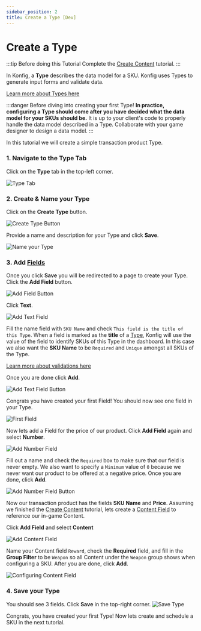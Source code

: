 ```yaml
---
sidebar_position: 2
title: Create a Type [Dev]
---
```


# Create a Type

:::tip Before doing this Tutorial
Complete the [Create Content](/tutorials/create-content) tutorial.
:::

In Konfig, a **Type** describes the data model for a SKU. Konfig
uses Types to generate input forms and validate data.

[Learn more about Types here](/reference/type)

:::danger Before diving into creating your first Type!
**In practice, configuring a Type should come after you have decided what the data model for
your SKUs should be.** It is up to your client's code to properly handle the data
model described in a Type. Collaborate with your game designer to design a data model.
:::

In this tutorial we will create a simple transaction product Type.

### 1. Navigate to the Type Tab

Click on the **Type** tab in the top-left corner.

![Type Tab](/img/type-tab.png)

### 2. Create & Name your Type

Click on the **Create Type** button.

![Create Type Button](/img/create-type-button.png)

Provide a name and description for your Type and click **Save**.

![Name your Type](/img/name-your-type.png)

### 3. Add [Fields](/reference/field/what-is-a-field)

Once you click **Save** you will be redirected to a page to create your Type. Click the **Add Field** button.

![Add Field Button](/img/add-field-button.png)

Click **Text**.

![Add Text Field](/img/add-text-field.png)

Fill the name field with `SKU Name` and check `This field is the title of this Type`. When a field is marked as the
**title** of a [Type](/reference/type), Konfig will use the value of the field
to identify SKUs of this Type in the dashboard. In this case we also want the
**SKU Name** to be `Required` and `Unique` amongst all SKUs of the Type.

[Learn more about validations here](/reference/field/validations)

Once you are done click **Add**.

![Add Text Field Button](/img/add-text-field-button.png)

Congrats you have created your first Field! You should now see one field in your Type.

![First Field](/img/first-field.png)

Now lets add a Field for the price of our product. Click **Add Field** again and select **Number**.

![Add Number Field](/img/add-number-field.png)

Fill out a name and check the `Required` box to make sure that our field is
never empty. We also want to specify a `Minimum` value of `0` because we never
want our product to be offered at a negative price. Once you are done, click
**Add**.

![Add Number Field Button](/img/add-number-field-button.png)

Now our transaction product has the fields **SKU Name** and **Price**. Assuming we finished the [Create Content](/tutorials/create-content) tutorial, lets create a [Content Field](/reference/field/types/content) to reference our in-game Content.

Click **Add Field** and select **Content**

![Add Content Field](/img/content-field.png)

Name your Content field `Reward`, check the **Required** field, and fill in the
**Group Filter** to be `Weapon` so all Content under the `Weapon` group shows
when configuring a SKU. After you are done, click **Add**.

![Configuring Content Field](/img/configure-content-field.png)

### 4. Save your Type

You should see 3 fields. Click **Save** in the top-right corner.
![Save Type](/img/save-type.png)

Congrats, you have created your first Type! Now lets create and schedule a SKU in the next tutorial.
